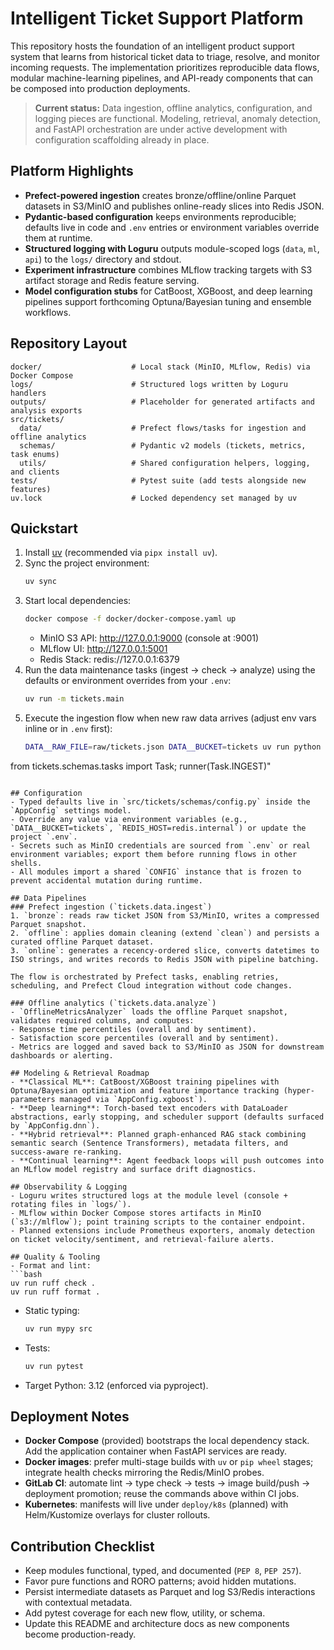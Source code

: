 # Intelligent Ticket Support Platform

This repository hosts the foundation of an intelligent product support system that learns from historical ticket data to triage, resolve, and monitor incoming requests. The implementation prioritizes reproducible data flows, modular machine-learning pipelines, and API-ready components that can be composed into production deployments.

> **Current status:** Data ingestion, offline analytics, configuration, and logging pieces are functional. Modeling, retrieval, anomaly detection, and FastAPI orchestration are under active development with configuration scaffolding already in place.

## Platform Highlights
- **Prefect-powered ingestion** creates bronze/offline/online Parquet datasets in S3/MinIO and publishes online-ready slices into Redis JSON.
- **Pydantic-based configuration** keeps environments reproducible; defaults live in code and `.env` entries or environment variables override them at runtime.
- **Structured logging with Loguru** outputs module-scoped logs (`data`, `ml`, `api`) to the `logs/` directory and stdout.
- **Experiment infrastructure** combines MLflow tracking targets with S3 artifact storage and Redis feature serving.
- **Model configuration stubs** for CatBoost, XGBoost, and deep learning pipelines support forthcoming Optuna/Bayesian tuning and ensemble workflows.

## Repository Layout
```
docker/                    # Local stack (MinIO, MLflow, Redis) via Docker Compose
logs/                      # Structured logs written by Loguru handlers
outputs/                   # Placeholder for generated artifacts and analysis exports
src/tickets/
  data/                    # Prefect flows/tasks for ingestion and offline analytics
  schemas/                 # Pydantic v2 models (tickets, metrics, task enums)
  utils/                   # Shared configuration helpers, logging, and clients
tests/                     # Pytest suite (add tests alongside new features)
uv.lock                    # Locked dependency set managed by uv
```

## Quickstart
1. Install [uv](https://github.com/astral-sh/uv) (recommended via `pipx install uv`).
2. Sync the project environment:
   ```bash
   uv sync
   ```
3. Start local dependencies:
   ```bash
   docker compose -f docker/docker-compose.yaml up
   ```
   - MinIO S3 API: http://127.0.0.1:9000 (console at :9001)
   - MLflow UI: http://127.0.0.1:5001
   - Redis Stack: redis://127.0.0.1:6379
4. Run the data maintenance tasks (ingest → check → analyze) using the defaults or environment overrides from your `.env`:
   ```bash
   uv run -m tickets.main
   ```
5. Execute the ingestion flow when new raw data arrives (adjust env vars inline or in `.env` first):
   ```bash
   DATA__RAW_FILE=raw/tickets.json DATA__BUCKET=tickets uv run python -c "from tickets.data.runner import runner; \
from tickets.schemas.tasks import Task; runner(Task.INGEST)"
   ```

## Configuration
- Typed defaults live in `src/tickets/schemas/config.py` inside the `AppConfig` settings model.
- Override any value via environment variables (e.g., `DATA__BUCKET=tickets`, `REDIS_HOST=redis.internal`) or update the project `.env`.
- Secrets such as MinIO credentials are sourced from `.env` or real environment variables; export them before running flows in other shells.
- All modules import a shared `CONFIG` instance that is frozen to prevent accidental mutation during runtime.

## Data Pipelines
### Prefect ingestion (`tickets.data.ingest`)
1. `bronze`: reads raw ticket JSON from S3/MinIO, writes a compressed Parquet snapshot.
2. `offline`: applies domain cleaning (extend `clean`) and persists a curated offline Parquet dataset.
3. `online`: generates a recency-ordered slice, converts datetimes to ISO strings, and writes records to Redis JSON with pipeline batching.

The flow is orchestrated by Prefect tasks, enabling retries, scheduling, and Prefect Cloud integration without code changes.

### Offline analytics (`tickets.data.analyze`)
- `OfflineMetricsAnalyzer` loads the offline Parquet snapshot, validates required columns, and computes:
  - Response time percentiles (overall and by sentiment).
  - Satisfaction score percentiles (overall and by sentiment).
- Metrics are logged and saved back to S3/MinIO as JSON for downstream dashboards or alerting.

## Modeling & Retrieval Roadmap
- **Classical ML**: CatBoost/XGBoost training pipelines with Optuna/Bayesian optimization and feature importance tracking (hyper-parameters managed via `AppConfig.xgboost`).
- **Deep learning**: Torch-based text encoders with DataLoader abstractions, early stopping, and scheduler support (defaults surfaced by `AppConfig.dnn`).
- **Hybrid retrieval**: Planned graph-enhanced RAG stack combining semantic search (Sentence Transformers), metadata filters, and success-aware re-ranking.
- **Continual learning**: Agent feedback loops will push outcomes into an MLflow model registry and surface drift diagnostics.

## Observability & Logging
- Loguru writes structured logs at the module level (console + rotating files in `logs/`).
- MLflow within Docker Compose stores artifacts in MinIO (`s3://mlflow`); point training scripts to the container endpoint.
- Planned extensions include Prometheus exporters, anomaly detection on ticket velocity/sentiment, and retrieval-failure alerts.

## Quality & Tooling
- Format and lint:
  ```bash
  uv run ruff check .
  uv run ruff format .
  ```
- Static typing:
  ```bash
  uv run mypy src
  ```
- Tests:
  ```bash
  uv run pytest
  ```
- Target Python: 3.12 (enforced via pyproject).

## Deployment Notes
- **Docker Compose** (provided) bootstraps the local dependency stack. Add the application container when FastAPI services are ready.
- **Docker images**: prefer multi-stage builds with `uv` or `pip wheel` stages; integrate health checks mirroring the Redis/MinIO probes.
- **GitLab CI**: automate lint → type check → tests → image build/push → deployment promotion; reuse the commands above within CI jobs.
- **Kubernetes**: manifests will live under `deploy/k8s` (planned) with Helm/Kustomize overlays for cluster rollouts.

## Contribution Checklist
- Keep modules functional, typed, and documented (`PEP 8`, `PEP 257`).
- Favor pure functions and RORO patterns; avoid hidden mutations.
- Persist intermediate datasets as Parquet and log S3/Redis interactions with contextual metadata.
- Add pytest coverage for each new flow, utility, or schema.
- Update this README and architecture docs as new components become production-ready.
